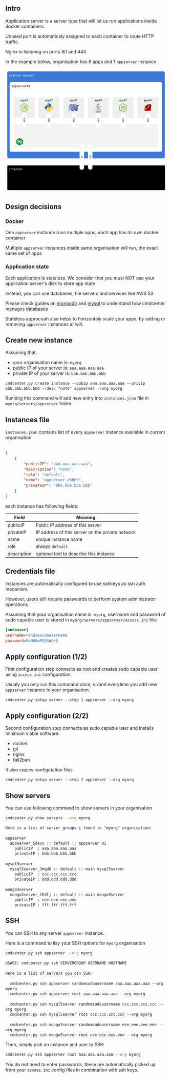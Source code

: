 

## Intro

Application server is a server type that will let us run applications inside docker containers.

Unused port is automaticaly assigned to each container to route HTTP traffic.

Nginx is listening on ports 80 and 443.

In the example below, organisation has 6 apps and 1 `appserver` instance


![app server instance](../img/appserver-inside.png)



## Design decisions

### Docker

One `appserver` instance runs multiple apps, each app has its own docker container

Multiple `appserver` instances inside same organisation will run, the exact same set of apps


### Application state

Each application is stateless. We consider that you must NOT use your application server's disk to store app state

Instead, you can use databases, file servers and services like AWS S3

Please check guides on [mongodb](/guides/mongo3server/) and [mysql](/guides/mysql/) to understand how cmdcenter manages databases 

Stateless approcoah also helps to horizontaly scale your apps, by adding or removing `appserver` instances at will.


## Create new instance

Assuming that:

- your organisation name is: `myorg`
- public IP of your server is: `aaa.aaa.aaa.aaa`
- private IP of your server is: `bbb.bbb.bbb.bbb`


```
cmdcenter.py create instance --pubip aaa.aaa.aaa.aaa --privip bbb.bbb.bbb.bbb --desc "note" appserver --org myorg
```

Running this command will add new entry into `instances.json` file in `myorg/servers/appserver` folder


## Instances file

`instances.json` contains list of every `appserver` instance available in current organisation



```json

[
    {
        "publicIP": "aaa.aaa.aaa.aaa", 
        "description": "note", 
        "role": "default", 
        "name": "appserver_o6hbh", 
        "privateIP": "bbb.bbb.bbb.bbb"
    }
]

```

each instance has following fields:

Field         | Meaning
--------------|----
publicIP      | Public IP address of this server
privateIP     | IP address of this server on the private network
name          | unique instance name
role          | always `default`
description   | optional text to describe this instance



## Credentials file

Instances are automatically configured to use sshkeys as ssh auth mecanism.

However, users still require passwords to perform system administrator operations 


Assuming that your organisation name is: `myorg`, username and password of sudo capable user is stored in `myorg/servers/appserver/access.ini` file:


```ini
[sudouser]
username=randomsudousername
password=RaNd0mP@5SW0rD
```


## Apply configuration (1/2)


First configuration step connects as root and creates sudo capable user using `access.ini` configuration.

Usualy you only run this command once, or/and everytime you add new `appserver` instance to your organisation.


```
cmdcenter.py setup server --step 1 appserver --org myorg
```



## Apply configuration (2/2)

Second configuration step connects as sudo capable user and installs minimum viable software:

- docker
- git
- nginx
- fail2ban

It also copies configutation files


```
cmdcenter.py setup server --step 2 appserver --org myorg
```



## Show servers

You can use following command to show servers in your organisation

```bash
cmdcenter.py show servers --org myorg
```

```
Here is a list of server groups i found in "myorg" organisation:

appserver
  appserver_5davo :: default :: appserver 01
    publicIP  : aaa.aaa.aaa.aaa
    privateIP : bbb.bbb.bbb.bbb

mysql5server
  mysql5server_3mqdG :: default :: main mysql5server
    publicIP  : ccc.ccc.ccc.ccc
    privateIP : ddd.ddd.ddd.ddd

mongo3server
  mongo3server_lEdlj :: default :: main mongo3server
    publicIP  : eee.eee.eee.eee
    privateIP : fff.fff.fff.fff
```



## SSH

You can SSH to any server `appserver` instance.

Here is a command to lisy your SSH options for `myorg` organisation

```bash
cmdcenter.py ssh appserver --org myorg
```

```
USAGE: cmdcenter.py ssh SERVERGROUP USERNAME HOSTNAME

Here is a list of servers you can SSH:

  cmdcenter.py ssh appserver randomsudousername aaa.aaa.aaa.aaa --org myorg
  cmdcenter.py ssh appserver root aaa.aaa.aaa.aaa --org myorg

  cmdcenter.py ssh mysql5server randomsudousername ccc.ccc.ccc.ccc --org myorg
  cmdcenter.py ssh mysql5server root ccc.ccc.ccc.ccc --org myorg

  cmdcenter.py ssh mongo3server randomsudousername eee.eee.eee.eee --org myorg
  cmdcenter.py ssh mongo3server root eee.eee.eee.eee --org myorg
```


Then, simply pick an instance and user to SSH


```bash
cmdcenter.py ssh appserver root aaa.aaa.aaa.aaa --org myorg
```

You do not need to enter passwords, these are automatically picked up from your `access.ini` config files in combination with ssh keys.
